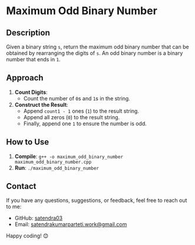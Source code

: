 # Maximum Odd Binary Number

## Description

Given a binary string `s`, return the maximum odd binary number that can be obtained by rearranging the digits of `s`. An odd binary number is a binary number that ends in `1`.

## Approach

1. **Count Digits**:
   - Count the number of `0`s and `1`s in the string.
2. **Construct the Result**:
   - Append `count1 - 1` ones (`1`) to the result string.
   - Append all zeros (`0`) to the result string.
   - Finally, append one `1` to ensure the number is odd.

## How to Use

1. **Compile**: `g++ -o maximum_odd_binary_number maximum_odd_binary_number.cpp`
2. **Run**: `./maximum_odd_binary_number`

## Contact

If you have any questions, suggestions, or feedback, feel free to reach out to me:

- GitHub: [satendra03](https://github.com/satendra03)
- Email: [satendrakumarparteti.work@gmail.com](mailto:satendrakumarparteti.work@gmail.com)

Happy coding! 😊

